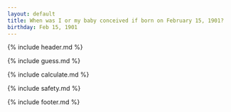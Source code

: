 ```yaml
---
layout: default
title: When was I or my baby conceived if born on February 15, 1901?
birthday: Feb 15, 1901
---
```


{% include header.md %}

{% include guess.md %}

{% include calculate.md %}

{% include safety.md %}

{% include footer.md %}



